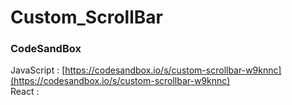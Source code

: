 # Custom_ScrollBar

### CodeSandBox

JavaScript : [https://codesandbox.io/s/custom-scrollbar-w9knnc](https://codesandbox.io/s/custom-scrollbar-w9knnc) \
React : []()
